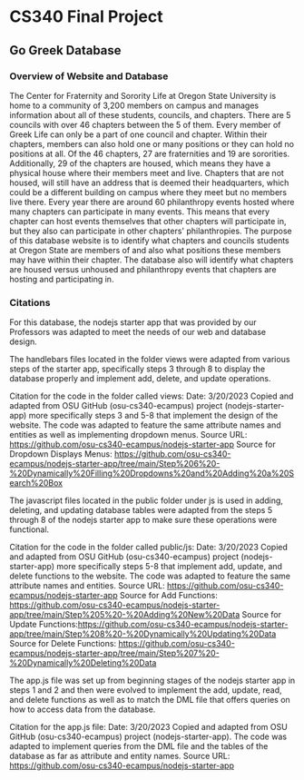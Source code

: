 # CS340 Final Project
## Go Greek Database
### Overview of Website and Database
The Center for Fraternity and Sorority Life at Oregon State University is home to a community of 3,200 members on campus and manages information about all of these students, councils, and chapters. There are 5 councils with over 46 chapters between the 5 of them. Every member of Greek Life can only be a part of one council and chapter. Within their chapters, members can also hold one or many positions or they can hold no positions at all. Of the 46 chapters, 27 are fraternities and 19 are sororities. Additionally, 29 of the chapters are housed, which means they have a physical house where their members meet and live. Chapters that are not housed, will still have an address that is deemed their headquarters, which could be a different building on campus where they meet but no members live there. Every year there are around 60 philanthropy events hosted where many chapters can participate in many events. This means that every chapter can host events themselves that other chapters will participate in, but they also can participate in other chapters' philanthropies. The purpose of this database website is to identify what chapters and councils students at Oregon State are members of and also what positions these members may have within their chapter. The database also will identify what chapters are housed versus unhoused and philanthropy events that chapters are hosting and participating in. 

### Citations

For this database, the nodejs starter app that was provided by our Professors was adapted to meet the needs of our web and database design. 

The handlebars files located in the folder views were adapted from various steps of the starter app, specifically steps 3 through 8 to display the database properly and implement add, delete, and update operations.

Citation for the code in the folder called views:
Date: 3/20/2023
Copied and adapted from OSU GitHub (osu-cs340-ecampus) project (nodejs-starter-app) more specifically steps 3 and 5-8 that implement the design of the website.
The code was adapted to feature the same attribute names and entities as well as implementing dropdown menus. 
Source URL: https://github.com/osu-cs340-ecampus/nodejs-starter-app
Source for Dropdown Displays Menus: https://github.com/osu-cs340-ecampus/nodejs-starter-app/tree/main/Step%206%20-%20Dynamically%20Filling%20Dropdowns%20and%20Adding%20a%20Search%20Box 

The javascript files located in the public folder under js is used in adding, deleting, and updating database tables were adapted from the steps 5 through 8 of the nodejs starter app to make sure these operations were functional. 

Citation for the code in the folder called public/js:
Date: 3/20/2023
Copied and adapted from OSU GitHub (osu-cs340-ecampus) project (nodejs-starter-app) more specifically steps 5-8 that implement add, update, and delete functions to the website.
The code was adapted to feature the same attribute names and entities. 
Source URL: https://github.com/osu-cs340-ecampus/nodejs-starter-app
Source for Add Functions: https://github.com/osu-cs340-ecampus/nodejs-starter-app/tree/main/Step%205%20-%20Adding%20New%20Data
Source for Update Functions:https://github.com/osu-cs340-ecampus/nodejs-starter-app/tree/main/Step%208%20-%20Dynamically%20Updating%20Data 
Source for Delete Functions: https://github.com/osu-cs340-ecampus/nodejs-starter-app/tree/main/Step%207%20-%20Dynamically%20Deleting%20Data

The app.js file was set up from beginning stages of the nodejs starter app in steps 1 and 2 and then were evolved to implement the add, update, read, and delete functions as well as to match the DML file that offers queries on how to access data from the database. 

Citation for the app.js file:
Date: 3/20/2023
Copied and adapted from OSU GitHub (osu-cs340-ecampus) project (nodejs-starter-app).
The code was adapted to implement queries from the DML file and the tables of the database as far as attribute and entity names. 
Source URL: https://github.com/osu-cs340-ecampus/nodejs-starter-app


